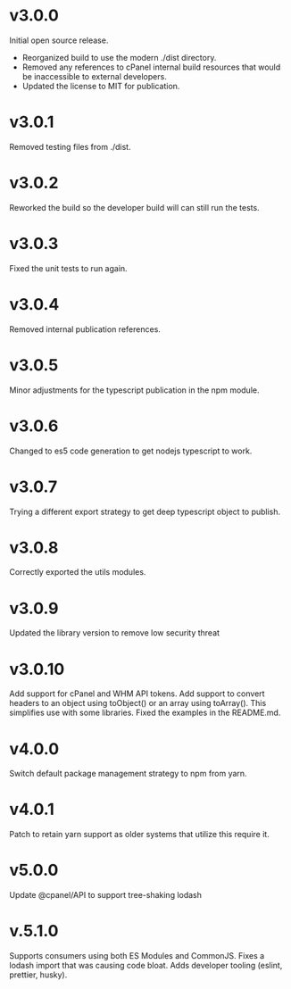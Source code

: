 # v3.0.0

Initial open source release.

* Reorganized build to use the modern ./dist directory.
* Removed any references to cPanel internal build resources that would be inaccessible to external developers.
* Updated the license to MIT for publication.

# v3.0.1

Removed testing files from ./dist.

# v3.0.2

Reworked the build so the developer build will can still run the tests.

# v3.0.3

Fixed the unit tests to run again.

# v3.0.4

Removed internal publication references.

# v3.0.5

Minor adjustments for the typescript publication in the npm module.

# v3.0.6

Changed to es5 code generation to get nodejs typescript to work.

# v3.0.7

Trying a different export strategy to get deep typescript object to publish.

# v3.0.8

Correctly exported the utils modules.

# v3.0.9

Updated the library version to remove low security threat

# v3.0.10

Add support for cPanel and WHM API tokens.
Add support to convert headers to an object using toObject() or an array using toArray(). This simplifies use with some libraries.
Fixed the examples in the README.md.

# v4.0.0

Switch default package management strategy to npm from yarn.

# v4.0.1

Patch to retain yarn support as older systems that utilize this require it.

# v5.0.0

Update @cpanel/API to support tree-shaking lodash

# v.5.1.0

Supports consumers using both ES Modules and CommonJS.
Fixes a lodash import that was causing code bloat.
Adds developer tooling (eslint, prettier, husky).
